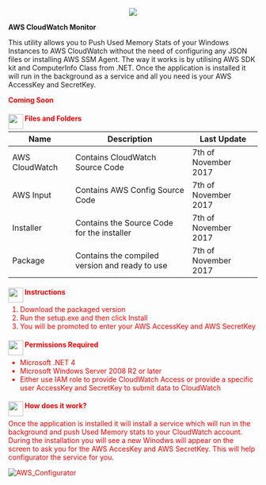 <p align="center"> 
<img src="https://cdn2.hubspot.net/hubfs/498921/cloudwatch.png">
</p>

**AWS CloudWatch Monitor**

This utility allows you to Push Used Memory Stats of your Windows Instances to AWS CloudWatch without the need of configuring any JSON files or installing AWS SSM Agent.
The way it works is by utilising AWS SDK kit and ComputerInfo Class from .NET.  Once the application is installed it will run in the background as a service and all you need is your AWS AccessKey and SecretKey.

 <font color=red>**Coming Soon**</span>
 
#### <a href="url"><img src="http://icons.iconarchive.com/icons/dtafalonso/yosemite-flat/32/Folder-icon.png" align="left" height="30" width="30" ></a> Files and Folders

| Name | Description | Last Update |
| --- | --- | --- |
| AWS CloudWatch | Contains CloudWatch Source Code | 7th of November 2017   |
| AWS Input | Contains AWS Config Source Code | 7th of November 2017  |
| Installer | Contains the Source Code for the installer | 7th of November 2017  |
| Package | Contains the compiled version and ready to use | 7th of November 2017  |

#### <a href="url"><img src="https://www.cuttingedgecreations.com/var/theme/images/instructions.png" align="left" height="30" width="30" ></a>Instructions

 1. Download the packaged version
 2. Run the setup.exe and then click Install
 3. You will be promoted to enter your AWS AccessKey and AWS SecretKey

#### <a href="url"><img src="http://ipfe.co/filefoto/user-permissions.png" align="left" height="30" width="30" ></a> Permissions Required

 - Microsoft .NET 4
 - Microsoft Windows Server 2008 R2 or later
 - Either use IAM role to provide CloudWatch Access or provide a specific user AccessKey and SecretKey to submit data to CloudWatch 

#### <a href="url"><img src="http://www.free-icons-download.net/images/file-icon-28038.png" align="left" height="30" width="30" ></a> How does it work?

Once the application is installed it will install a service which will run in the background and push Used Memory stats to your CloudWatch account. 
During the installation you will see a new Winodws will appear on the screen to ask you for the AWS AccesKey and AWS SecretKey. This will help configurator the service for you. 

![AWS_Configurator](http://img.support.vmturbo.com/AWS/AWSInput.png)
